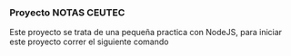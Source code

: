 ### Proyecto NOTAS CEUTEC

Este proyecto se trata de una pequeña practica con NodeJS, para iniciar este proyecto correr el siguiente comando

```npm install